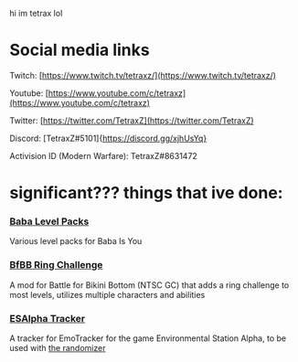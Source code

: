 hi im tetrax lol
# Social media links

Twitch: [https://www.twitch.tv/tetraxz/](https://www.twitch.tv/tetraxz/)

Youtube: [https://www.youtube.com/c/tetraxz](https://www.youtube.com/c/tetraxz)

Twitter: [https://twitter.com/TetraxZ](https://twitter.com/TetraxZ)

Discord: [TetraxZ#5101]{https://discord.gg/xjhUsYq}

Activision ID (Modern Warfare): TetraxZ#8631472


# significant??? things that ive done:

### [Baba Level Packs](https://github.com/TetraxZ/Baba-Level-Packs)
Various level packs for Baba Is You

### [BfBB Ring Challenge](https://github.com/TetraxZ/BfBB-Ring-Challenge)
A mod for Battle for Bikini Bottom (NTSC GC) that adds a ring challenge to most levels, utilizes multiple characters and abilities

### [ESAlpha Tracker](https://tetraxz.github.io/esalpha_tetraxz.zip)
A tracker for EmoTracker for the game Environmental Station Alpha, to be used with [the randomizer](https://www.speedrun.com/tools/ESA_randomizer_5.4_x9sni.zip)
